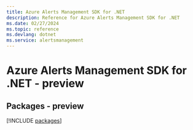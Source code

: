 ```yaml
---
title: Azure Alerts Management SDK for .NET
description: Reference for Azure Alerts Management SDK for .NET
ms.date: 02/27/2024
ms.topic: reference
ms.devlang: dotnet
ms.service: alertsmanagement
---
```

# Azure Alerts Management SDK for .NET - preview
## Packages - preview
[!INCLUDE [packages](alerts-management-index.md)]